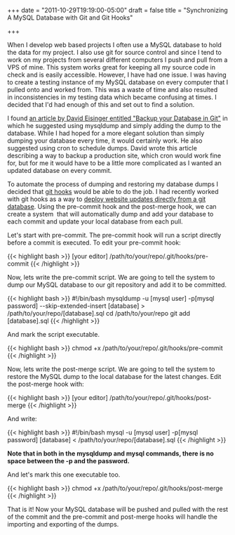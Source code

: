 +++
date = "2011-10-29T19:19:00-05:00"
draft = false
title = "Synchronizing A MySQL Database with Git and Git Hooks"

+++

When I develop web based projects I often use a MySQL database to hold the data for my project. I also use git for source control and since I tend to work on my projects from several different computers I push and pull from a VPS of mine. This system works great for keeping all my source code in check and is easily accessible. However, I have had one issue. I was having to create a testing instance of my MySQL database on every computer that I pulled onto and worked from. This was a waste of time and also resulted in inconsistencies in my testing data which became confusing at times. I decided that I'd had enough of this and set out to find a solution.

I found <a title="Backup Your Database in Git" href="http://www.viget.com/extend/backup-your-database-in-git/" target="_blank">an article by David Eisinger entitled "Backup your Database in Git"</a> in which he suggested using mysqldump and simply adding the dump to the database. While I had hoped for a more elegant solution than simply dumping your database every time, it would certainly work. He also suggested using cron to schedule dumps. David wrote this article describing a way to backup a production site, which cron would work fine for, but for me it would have to be a little more complicated as I wanted an updated database on every commit.

To automate the process of dumping and restoring my database dumps I decided that <a title="Git Hooks" href="http://book.git-scm.com/5_git_hooks.html" target="_blank">git hooks</a> would be able to do the job. I had recently worked with git hooks as a way to <a title="Automatically Deploying Website From Remote Git Repository" href="http://caiustheory.com/automatically-deploying-website-from-remote-git-repository" target="_blank">deploy website updates directly from a git database</a>. Using the pre-commit hook and the post-merge hook, we can create a system  that will automatically dump and add your database to each commit and update your local database from each pull.

Let's start with pre-commit. The pre-commit hook will run a script directly before a commit is executed. To edit your pre-commit hook:

{{< highlight bash >}}
[your editor] /path/to/your/repo/.git/hooks/pre-commit
{{< /highlight >}}

Now, lets write the pre-commit script. We are going to tell the system to dump our MySQL database to our git repository and add it to be committed.

{{< highlight bash >}}
#!/bin/bash
mysqldump -u [mysql user] -p[mysql password] --skip-extended-insert [database] > /path/to/your/repo/[database].sql
cd /path/to/your/repo
git add [database].sql
{{< /highlight >}}

And mark the script executable.

{{< highlight bash >}}
chmod +x /path/to/your/repo/.git/hooks/pre-commit
{{< /highlight >}}

Now, lets write the post-merge script. We are going to tell the system to restore the MySQL dump to the local database for the latest changes. Edit the post-merge hook with:

{{< highlight bash >}}
[your editor] /path/to/your/repo/.git/hooks/post-merge
{{< /highlight >}}

And write:

{{< highlight bash >}}
#!/bin/bash
mysql -u [mysql user] -p[mysql password] [database] < /path/to/your/repo/[database].sql
{{< /highlight >}}

__Note that in both in the mysqldump and mysql commands, there is no space between the -p and the password.__

And let's mark this one executable too.

{{< highlight bash >}}
chmod +x /path/to/your/repo/.git/hooks/post-merge
{{< /highlight >}}

That is it! Now your MySQL database will be pushed and pulled with the rest of the commit and the pre-commit and post-merge hooks will handle the importing and exporting of the dumps.
